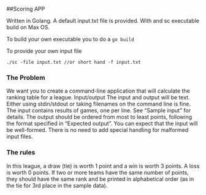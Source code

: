 ##Scoring APP

Written in Golang. A default input.txt file is provided. With and sc executable build on Max OS.

To build your own executable you to do a ```go build```

To provide your own input file
```shell
./sc -file input.txt //or short hand -f input.txt
```
### The Problem

We want you to create a command-line application that will calculate the ranking table for a
league.
Input/output
The input and output will be text. Either using stdin/stdout or taking filenames on the command
line is fine.
The input contains results of games, one per line. See “Sample input” for details.
The output should be ordered from most to least points, following the format specified in
“Expected output”.
You can expect that the input will be well-formed. There is no need to add special handling for
malformed input files.

### The rules
In this league, a draw (tie) is worth 1 point and a win is worth 3 points. A loss is worth 0 points.
If two or more teams have the same number of points, they should have the same rank and be
printed in alphabetical order (as in the tie for 3rd place in the sample data).
